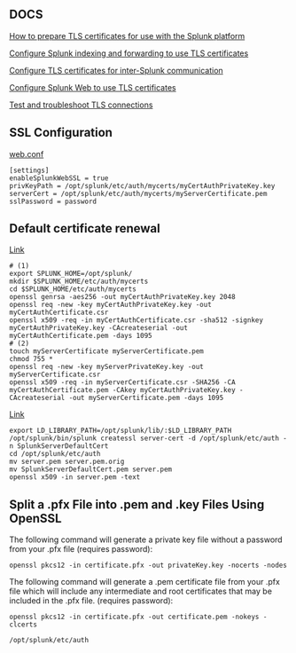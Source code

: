 ## DOCS
[How to prepare TLS certificates for use with the Splunk platform](https://docs.splunk.com/Documentation/Splunk/latest/Security/HowtoprepareyoursignedcertificatesforSplunk)

[Configure Splunk indexing and forwarding to use TLS certificates](https://docs.splunk.com/Documentation/Splunk/9.1.0/Security/ConfigureSplunkforwardingtousesignedcertificates)

[Configure TLS certificates for inter-Splunk communication](https://docs.splunk.com/Documentation/Splunk/9.1.0/Security/ConfigTLSCertsS2S)

[Configure Splunk Web to use TLS certificates](https://docs.splunk.com/Documentation/Splunk/9.1.0/Security/SecureSplunkWebusingasignedcertificate)

[Test and troubleshoot TLS connections](https://docs.splunk.com/Documentation/Splunk/9.1.0/Security/Validateyourconfiguration)

## SSL Configuration
[web.conf](https://docs.splunk.com/Documentation/Splunk/latest/admin/webconf)
```
[settings]
enableSplunkWebSSL = true
privKeyPath = /opt/splunk/etc/auth/mycerts/myCertAuthPrivateKey.key
serverCert = /opt/splunk/etc/auth/mycerts/myServerCertificate.pem
sslPassword = password
```

## Default certificate renewal
[Link](https://docs.splunk.com/Documentation/Splunk/9.2.0/Security/Howtoself-signcertificates)
```
# (1)
export SPLUNK_HOME=/opt/splunk/
mkdir $SPLUNK_HOME/etc/auth/mycerts
cd $SPLUNK_HOME/etc/auth/mycerts
openssl genrsa -aes256 -out myCertAuthPrivateKey.key 2048
openssl req -new -key myCertAuthPrivateKey.key -out myCertAuthCertificate.csr
openssl x509 -req -in myCertAuthCertificate.csr -sha512 -signkey myCertAuthPrivateKey.key -CAcreateserial -out myCertAuthCertificate.pem -days 1095
# (2)
touch myServerCertificate myServerCertificate.pem
chmod 755 *
openssl req -new -key myServerPrivateKey.key -out myServerCertificate.csr
openssl x509 -req -in myServerCertificate.csr -SHA256 -CA myCertAuthCertificate.pem -CAkey myCertAuthPrivateKey.key -CAcreateserial -out myServerCertificate.pem -days 1095
```

[Link](https://community.splunk.com/t5/Security/How-can-we-renew-this-certificate-with-a-third-party-signed/td-p/327920)
```
export LD_LIBRARY_PATH=/opt/splunk/lib/:$LD_LIBRARY_PATH
/opt/splunk/bin/splunk createssl server-cert -d /opt/splunk/etc/auth -n SplunkServerDefaultCert
cd /opt/splunk/etc/auth
mv server.pem server.pem.orig
mv SplunkServerDefaultCert.pem server.pem
openssl x509 -in server.pem -text
```


## Split a .pfx File into .pem and .key Files Using OpenSSL
The following command will generate a private key file without a password from your .pfx file (requires password):

`openssl pkcs12 -in certificate.pfx -out privateKey.key -nocerts -nodes`

The following command will generate a .pem certificate file from your .pfx file which will include any intermediate and root certificates that may be included in the .pfx file. (requires password):

`openssl pkcs12 -in certificate.pfx -out certificate.pem -nokeys -clcerts`

`/opt/splunk/etc/auth`
